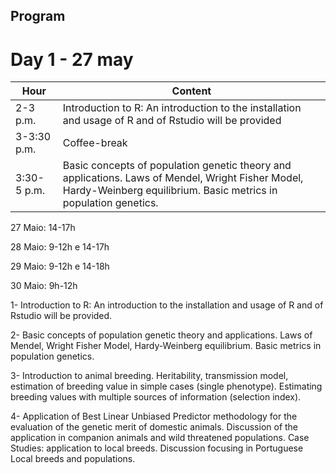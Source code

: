 ## Program

# Day 1 - 27 may

| Hour | Content|
| ---- | ---|
| 2-3 p.m.| Introduction to R: An introduction to the installation and usage of R and of Rstudio will be provided|
| 3-3:30 p.m.| Coffee-break|
| 3:30- 5 p.m.| Basic concepts of population genetic theory and applications. Laws of Mendel, Wright Fisher Model, Hardy-Weinberg equilibrium. Basic metrics in population genetics.|



27 Maio: 14-17h 

28 Maio: 9-12h e 14-17h

29 Maio: 9-12h e 14-18h

30 Maio: 9h-12h



1- Introduction to R: An introduction to the installation and usage of R and of Rstudio will be provided.

2- Basic concepts of population genetic theory and applications. Laws of Mendel, Wright Fisher Model, Hardy-Weinberg equilibrium. Basic metrics in population genetics.

3- Introduction to animal breeding. Heritability, transmission model, estimation of breeding value in simple cases (single phenotype). Estimating breeding values with multiple sources of information (selection index).

4- Application of Best Linear Unbiased Predictor methodology for the evaluation of the genetic merit of domestic animals. Discussion of the application in companion animals and wild threatened populations. Case Studies: application to local breeds. Discussion focusing in Portuguese Local breeds and populations.

